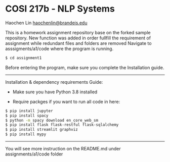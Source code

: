 # COSI 217b - NLP Systems


Haochen Lin
haochenlin@brandeis.edu

This is a homework assignment repository base on the forked sample repository.
New function was added in order fullfill the requirement of assignment while redundant files and folders are removed
Navigate to asssigments/a1/code where the program is running.

```bash
$ cd assignment1
```

Before entering the program, make sure you complete the Installation guide.

------------------------------------------------------------------------

Installation & dependency requirements Guide:

- Make sure you have Python 3.8 installed 

- Require packges if you want to run all code in here:

```bash
$ pip install jupyter
$ pip install spacy
$ python -m spacy download en_core_web_sm
$ pip install flask flask-restful flask-sqlalchemy
$ pip install streamlit graphviz
$ pip install mypy
```

------------------------------------------------------------------------

You will see more instruction on the README.md under assignments/a1/code folder
